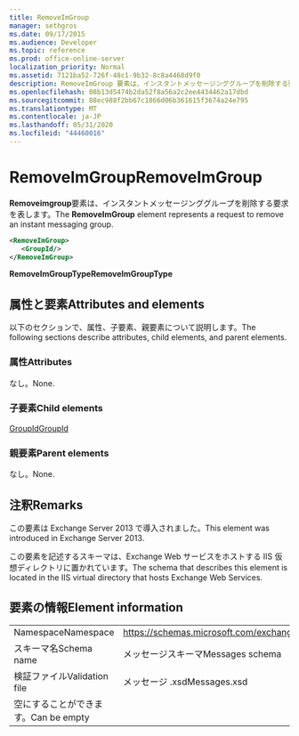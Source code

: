 ```yaml
---
title: RemoveImGroup
manager: sethgros
ms.date: 09/17/2015
ms.audience: Developer
ms.topic: reference
ms.prod: office-online-server
localization_priority: Normal
ms.assetid: 7121ba52-726f-48c1-9b32-8c8a4468d9f0
description: RemoveImGroup 要素は、インスタントメッセージンググループを削除する要求を表します。
ms.openlocfilehash: 08b13d5474b2da52f8a56a2c2ee4434462a17dbd
ms.sourcegitcommit: 88ec988f2bb67c1866d06b361615f3674a24e795
ms.translationtype: MT
ms.contentlocale: ja-JP
ms.lasthandoff: 05/31/2020
ms.locfileid: "44460016"
---
```

# <a name="removeimgroup"></a><span data-ttu-id="86a7d-103">RemoveImGroup</span><span class="sxs-lookup"><span data-stu-id="86a7d-103">RemoveImGroup</span></span>

<span data-ttu-id="86a7d-104">**Removeimgroup**要素は、インスタントメッセージンググループを削除する要求を表します。</span><span class="sxs-lookup"><span data-stu-id="86a7d-104">The **RemoveImGroup** element represents a request to remove an instant messaging group.</span></span> 
  
```XML
<RemoveImGroup>
   <GroupId/>
</RemoveImGroup>
```

 <span data-ttu-id="86a7d-105">**RemoveImGroupType**</span><span class="sxs-lookup"><span data-stu-id="86a7d-105">**RemoveImGroupType**</span></span>
## <a name="attributes-and-elements"></a><span data-ttu-id="86a7d-106">属性と要素</span><span class="sxs-lookup"><span data-stu-id="86a7d-106">Attributes and elements</span></span>

<span data-ttu-id="86a7d-107">以下のセクションで、属性、子要素、親要素について説明します。</span><span class="sxs-lookup"><span data-stu-id="86a7d-107">The following sections describe attributes, child elements, and parent elements.</span></span>
  
### <a name="attributes"></a><span data-ttu-id="86a7d-108">属性</span><span class="sxs-lookup"><span data-stu-id="86a7d-108">Attributes</span></span>

<span data-ttu-id="86a7d-109">なし。</span><span class="sxs-lookup"><span data-stu-id="86a7d-109">None.</span></span>
  
### <a name="child-elements"></a><span data-ttu-id="86a7d-110">子要素</span><span class="sxs-lookup"><span data-stu-id="86a7d-110">Child elements</span></span>

[<span data-ttu-id="86a7d-111">GroupId</span><span class="sxs-lookup"><span data-stu-id="86a7d-111">GroupId</span></span>](groupid.md)
  
### <a name="parent-elements"></a><span data-ttu-id="86a7d-112">親要素</span><span class="sxs-lookup"><span data-stu-id="86a7d-112">Parent elements</span></span>

<span data-ttu-id="86a7d-113">なし。</span><span class="sxs-lookup"><span data-stu-id="86a7d-113">None.</span></span>
  
## <a name="remarks"></a><span data-ttu-id="86a7d-114">注釈</span><span class="sxs-lookup"><span data-stu-id="86a7d-114">Remarks</span></span>

<span data-ttu-id="86a7d-115">この要素は Exchange Server 2013 で導入されました。</span><span class="sxs-lookup"><span data-stu-id="86a7d-115">This element was introduced in Exchange Server 2013.</span></span>
  
<span data-ttu-id="86a7d-116">この要素を記述するスキーマは、Exchange Web サービスをホストする IIS 仮想ディレクトリに置かれています。</span><span class="sxs-lookup"><span data-stu-id="86a7d-116">The schema that describes this element is located in the IIS virtual directory that hosts Exchange Web Services.</span></span>
  
## <a name="element-information"></a><span data-ttu-id="86a7d-117">要素の情報</span><span class="sxs-lookup"><span data-stu-id="86a7d-117">Element information</span></span>

|||
|:-----|:-----|
|<span data-ttu-id="86a7d-118">Namespace</span><span class="sxs-lookup"><span data-stu-id="86a7d-118">Namespace</span></span>  <br/> |https://schemas.microsoft.com/exchange/services/2006/messages  <br/> |
|<span data-ttu-id="86a7d-119">スキーマ名</span><span class="sxs-lookup"><span data-stu-id="86a7d-119">Schema name</span></span>  <br/> |<span data-ttu-id="86a7d-120">メッセージスキーマ</span><span class="sxs-lookup"><span data-stu-id="86a7d-120">Messages schema</span></span>  <br/> |
|<span data-ttu-id="86a7d-121">検証ファイル</span><span class="sxs-lookup"><span data-stu-id="86a7d-121">Validation file</span></span>  <br/> |<span data-ttu-id="86a7d-122">メッセージ .xsd</span><span class="sxs-lookup"><span data-stu-id="86a7d-122">Messages.xsd</span></span>  <br/> |
|<span data-ttu-id="86a7d-123">空にすることができます。</span><span class="sxs-lookup"><span data-stu-id="86a7d-123">Can be empty</span></span>  <br/> ||
   

